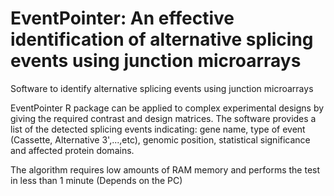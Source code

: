 # EventPointer: An effective identification of alternative splicing events using junction microarrays
Software to identify alternative splicing events using junction microarrays

EventPointer R package can be applied to complex experimental designs by giving the required contrast and design matrices.
The software provides a list of the detected splicing events indicating: gene name, type of event (Cassette, Alternative 3',...,etc),
genomic position, statistical significance and affected protein domains.

The algorithm requires low amounts of RAM memory and performs the test in less than 1 minute (Depends on the PC)

